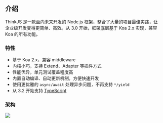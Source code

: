 ## 介绍

ThinkJS 是一款面向未来开发的 Node.js 框架，整合了大量的项目最佳实践，让企业级开发变得更简单、高效。从 3.0 开始，框架底层基于 Koa 2.x 实现，兼容 Koa 的所有功能。

### 特性

* 基于 Koa 2.x，兼容 middleware
* 内核小巧，支持 Extend、Adapter 等插件方式
* 性能优异，单元测试覆盖程度高
* 内置自动编译、自动更新机制，方便快速开发
* 使用更优雅的 `async/await` 处理异步问题，不再支持 `*/yield`
* 从 3.2 开始支持 [TypeScript](http://www.typescriptlang.org/)

### 架构

[![](https://p5.ssl.qhimg.com/t0127dc46905fdcef9c.jpg)](https://p5.ssl.qhimg.com/t0127dc46905fdcef9c.jpg)
